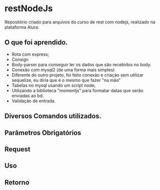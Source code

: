 # restNodeJs
Repositório criado para arquivos do curso de rest com nodejs, realizado na plataforma Alura.



## O que foi aprendido.
- Rota com express;
- Consign
- Body-parser para conseguir ler os dados que são recebidos no body.
- Conexão com mysql2 (de uma forma mais simples)
- Diferente do outro projeto, foi feito conexão e criação sem utilizar sequelize, eu diria que é o mesmo que fazer "na mão"
- Tabelas no mysql usando um script node;
- Utilizando a biblioteca "momentjs" para formatar datas que serão enviadas ao bd.
- Validação de entrada.



## Diversos Comandos utilizados.



## Parâmetros Obrigatórios



## Request




## Uso



## Retorno